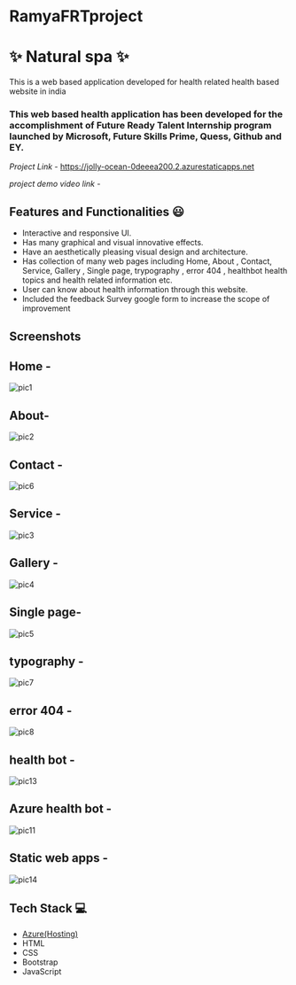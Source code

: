 # RamyaFRTproject
# ✨ Natural spa ✨

This is a web based application developed for health related health based website in india

### This web based health application has been developed for the accomplishment of Future Ready Talent Internship program launched by Microsoft, Future Skills Prime, Quess, Github and EY.


*Project Link* - https://jolly-ocean-0deeea200.2.azurestaticapps.net


*project demo video link* -


## Features and Functionalities 😃

- Interactive and responsive UI.
- Has many graphical and visual innovative effects.
- Have an aesthetically pleasing visual design and architecture.
- Has collection of many web pages including Home, About , Contact, Service, Gallery , Single page, trypography , error 404 , healthbot  health topics and health related information etc.
- User can know about health information through this website.
- Included the feedback Survey google form to increase the scope of improvement 

## Screenshots

## Home -
![pic1](https://user-images.githubusercontent.com/116336340/208362866-7e31b090-f160-484e-9645-f8111c3be7bd.png)





## About-
![pic2](https://user-images.githubusercontent.com/116336340/208362967-bb634d3e-8b1f-456f-86de-3bc42247a11d.png)





## Contact -
![pic6](https://user-images.githubusercontent.com/116336340/208363240-2f2b42e3-f652-4cd8-99b7-f4acc508499d.png)








## Service -
![pic3](https://user-images.githubusercontent.com/116336340/208363029-19882b62-7470-4fa8-8507-c4654d32ea68.png)







## Gallery -
![pic4](https://user-images.githubusercontent.com/116336340/208363118-0e28c7c6-3c7e-462c-8e1d-449f6b4597e0.png)









## Single page-
![pic5](https://user-images.githubusercontent.com/116336340/208363186-32693973-928c-4afa-9488-52d0eef1fb54.png)








## typography -
![pic7](https://user-images.githubusercontent.com/116336340/208364915-c5685dc7-a8ac-4341-a1b2-66bcc307c4cc.png)






## error 404 -
![pic8](https://user-images.githubusercontent.com/116336340/208365041-5a2f9669-1ed3-45a9-81aa-8b23a27a0ddb.png)






## health bot -
![pic13](https://user-images.githubusercontent.com/116336340/208381026-b34ce658-de65-41ef-a352-e9b93a8bd1fe.png)







## Azure health bot -
![pic11](https://user-images.githubusercontent.com/116336340/208363856-68f55f5b-b95b-4455-9e1f-6b7944ee84ee.png)







## Static web apps -
![pic14](https://user-images.githubusercontent.com/116336340/208381297-393472ed-dbde-4067-a63f-166b74a89df1.png)








## Tech Stack 💻

- [Azure(Hosting)](https://azure.microsoft.com/en-in/features/azure-portal/)
- HTML
- CSS
- Bootstrap
- JavaScript
